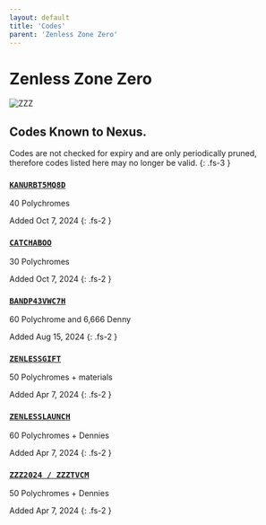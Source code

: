 ```yaml
---
layout: default
title: 'Codes'
parent: 'Zenless Zone Zero'
---
```


# Zenless Zone Zero

![ZZZ](https://cdn.discordapp.com/emojis/1264987656371310633.png)

## Codes Known to Nexus.

Codes are not checked for expiry and are only periodically pruned, therefore codes listed here may no longer be valid.
{: .fs-3 }

### [`KANURBT5MQ8D`](https://zenless.hoyoverse.com/redemption?code=KANURBT5MQ8D)

40 Polychromes

Added Oct 7, 2024
{: .fs-2 }

### [`CATCHABOO`](https://zenless.hoyoverse.com/redemption?code=CATCHABOO)

30 Polychromes

Added Oct 7, 2024
{: .fs-2 }

### [`BANDP43VWC7H`](https://zenless.hoyoverse.com/redemption?code=BANDP43VWC7H)

60 Polychrome and 6,666 Denny

Added Aug 15, 2024
{: .fs-2 }

### [`ZENLESSGIFT`](https://zenless.hoyoverse.com/redemption?code=ZENLESSGIFT)

50 Polychromes + materials

Added Apr 7, 2024
{: .fs-2 }

### [`ZENLESSLAUNCH`](https://zenless.hoyoverse.com/redemption?code=ZENLESSLAUNCH)

60 Polychromes + Dennies

Added Apr 7, 2024
{: .fs-2 }

### [`ZZZ2024 / ZZZTVCM`](https://zenless.hoyoverse.com/redemption?code=ZZZ2024%20%2F%20ZZZTVCM)

50 Polychromes + Dennies

Added Apr 7, 2024
{: .fs-2 }